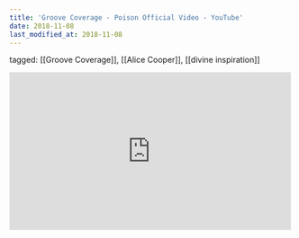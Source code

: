```yaml
---
title: 'Groove Coverage - Poison Official Video - YouTube'
date: 2018-11-08
last_modified_at: 2018-11-08
---
```

tagged: [[Groove Coverage]], [[Alice Cooper]], [[divine inspiration]]
<iframe allow="accelerometer; autoplay; clipboard-write; encrypted-media; gyroscope; picture-in-picture" allowfullscreen="" frameborder="0" height="281" id="youtube_iframe" src="https://www.youtube.com/embed/7uEwCZrIOBk?feature=oembed&amp;enablejsapi=1&amp;origin=https://safe.txmblr.com&amp;wmode=opaque" width="500"></iframe>